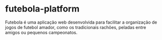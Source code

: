 # futebola-platform
Futebola é uma aplicação web desenvolvida para facilitar a organização de jogos de futebol amador, como os tradicionais rachões, peladas entre amigos ou pequenos campeonatos.
